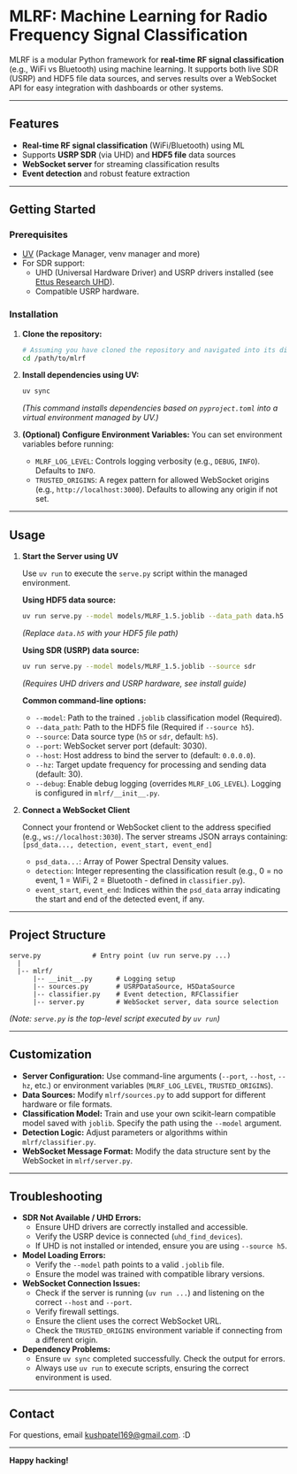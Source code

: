 # MLRF: Machine Learning for Radio Frequency Signal Classification

MLRF is a modular Python framework for **real-time RF signal classification** (e.g., WiFi vs Bluetooth) using machine learning.
It supports both live SDR (USRP) and HDF5 file data sources, and serves results over a WebSocket API for easy integration with dashboards or other systems.

---

## Features

- **Real-time RF signal classification** (WiFi/Bluetooth) using ML
- Supports **USRP SDR** (via UHD) and **HDF5 file** data sources
- **WebSocket server** for streaming classification results
- **Event detection** and robust feature extraction

---

## Getting Started

### Prerequisites

- [UV](https://docs.astral.sh/uv/) (Package Manager, venv manager and more)
- For SDR support:
    - UHD (Universal Hardware Driver) and USRP drivers installed (see [Ettus Research UHD](https://github.com/EttusResearch/uhd)).
    - Compatible USRP hardware.

### Installation

1.  **Clone the repository:**
    ```bash
    # Assuming you have cloned the repository and navigated into its directory
    cd /path/to/mlrf
    ```

2.  **Install dependencies using UV:**
    ```bash
    uv sync
    ```
    *(This command installs dependencies based on `pyproject.toml` into a virtual environment managed by UV.)*

3.  **(Optional) Configure Environment Variables:**
    You can set environment variables before running:
    - `MLRF_LOG_LEVEL`: Controls logging verbosity (e.g., `DEBUG`, `INFO`). Defaults to `INFO`.
    - `TRUSTED_ORIGINS`: A regex pattern for allowed WebSocket origins (e.g., `http://localhost:3000`). Defaults to allowing any origin if not set.

---

## Usage

1.  **Start the Server using UV**

    Use `uv run` to execute the `serve.py` script within the managed environment.

    **Using HDF5 data source:**
    ```bash
    uv run serve.py --model models/MLRF_1.5.joblib --data_path data.h5
    ```
    *(Replace `data.h5` with your HDF5 file path)*

    **Using SDR (USRP) data source:**
    ```bash
    uv run serve.py --model models/MLRF_1.5.joblib --source sdr
    ```
    *(Requires UHD drivers and USRP hardware, see install guide)*

    **Common command-line options:**
    - `--model`: Path to the trained `.joblib` classification model (Required).
    - `--data_path`: Path to the HDF5 file (Required if `--source h5`).
    - `--source`: Data source type (`h5` or `sdr`, default: `h5`).
    - `--port`: WebSocket server port (default: 3030).
    - `--host`: Host address to bind the server to (default: `0.0.0.0`).
    - `--hz`: Target update frequency for processing and sending data (default: 30).
    - `--debug`: Enable debug logging (overrides `MLRF_LOG_LEVEL`). Logging is configured in `mlrf/__init__.py`.

2.  **Connect a WebSocket Client**

    Connect your frontend or WebSocket client to the address specified (e.g., `ws://localhost:3030`). The server streams JSON arrays containing:
    `[psd_data..., detection, event_start, event_end]`

    - `psd_data...`: Array of Power Spectral Density values.
    - `detection`: Integer representing the classification result (e.g., 0 = no event, 1 = WiFi, 2 = Bluetooth - defined in `classifier.py`).
    - `event_start`, `event_end`: Indices within the `psd_data` array indicating the start and end of the detected event, if any.

---

## Project Structure

```
serve.py             # Entry point (uv run serve.py ...)
  |
  |-- mlrf/
      |-- __init__.py      # Logging setup
      |-- sources.py       # USRPDataSource, H5DataSource
      |-- classifier.py    # Event detection, RFClassifier
      |-- server.py        # WebSocket server, data source selection
```
*(Note: `serve.py` is the top-level script executed by `uv run`)*

---

## Customization

-   **Server Configuration:** Use command-line arguments (`--port`, `--host`, `--hz`, etc.) or environment variables (`MLRF_LOG_LEVEL`, `TRUSTED_ORIGINS`).
-   **Data Sources:** Modify `mlrf/sources.py` to add support for different hardware or file formats.
-   **Classification Model:** Train and use your own scikit-learn compatible model saved with `joblib`. Specify the path using the `--model` argument.
-   **Detection Logic:** Adjust parameters or algorithms within `mlrf/classifier.py`.
-   **WebSocket Message Format:** Modify the data structure sent by the WebSocket in `mlrf/server.py`.

---

## Troubleshooting

-   **SDR Not Available / UHD Errors:**
    -   Ensure UHD drivers are correctly installed and accessible.
    -   Verify the USRP device is connected (`uhd_find_devices`).
    -   If UHD is not installed or intended, ensure you are using `--source h5`.
-   **Model Loading Errors:**
    -   Verify the `--model` path points to a valid `.joblib` file.
    -   Ensure the model was trained with compatible library versions.
-   **WebSocket Connection Issues:**
    -   Check if the server is running (`uv run ...`) and listening on the correct `--host` and `--port`.
    -   Verify firewall settings.
    -   Ensure the client uses the correct WebSocket URL.
    -   Check the `TRUSTED_ORIGINS` environment variable if connecting from a different origin.
-   **Dependency Problems:**
    -   Ensure `uv sync` completed successfully. Check the output for errors.
    -   Always use `uv run` to execute scripts, ensuring the correct environment is used.

---

## Contact

For questions, email [kushpatel169@gmail.com](mailto:kushpatel169@gmail.com). :D

---

**Happy hacking!**
